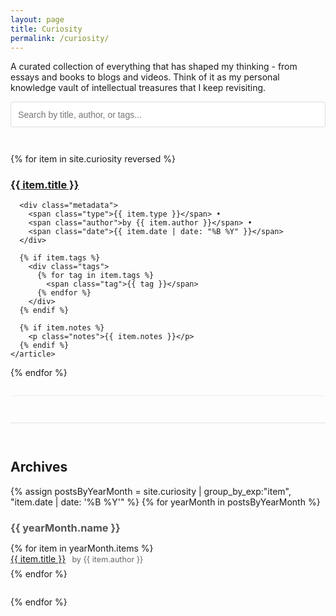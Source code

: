 ```yaml
---
layout: page
title: Curiosity
permalink: /curiosity/
---
```


A curated collection of everything that has shaped my thinking - from essays and books to blogs and videos. Think of it as my personal knowledge vault of intellectual treasures that I keep revisiting.

<!-- Search Box -->
<div class="search-container">
  <input 
    type="text" 
    id="searchInput" 
    placeholder="Search by title, author, or tags..."
    class="search-box"
  >
</div>

<!-- Main Content -->
<div class="reading-list">
  {% for item in site.curiosity reversed %}
    <article class="reading-item" data-title="{{ item.title | downcase }}" data-author="{{ item.author | downcase }}" data-tags="{{ item.tags | join: ' ' | downcase }}">
      <h3>
        <a href="{{ item.link }}" target="_blank">{{ item.title }}</a>
      </h3>

      <div class="metadata">
        <span class="type">{{ item.type }}</span> • 
        <span class="author">by {{ item.author }}</span> • 
        <span class="date">{{ item.date | date: "%B %Y" }}</span>
      </div>

      {% if item.tags %}
        <div class="tags">
          {% for tag in item.tags %}
            <span class="tag">{{ tag }}</span>
          {% endfor %}
        </div>
      {% endif %}

      {% if item.notes %}
        <p class="notes">{{ item.notes }}</p>
      {% endif %}
    </article>
  {% endfor %}
</div>

<!-- Archives Section -->
<div class="archives">
  <h2>Archives</h2>
  {% assign postsByYearMonth = site.curiosity | group_by_exp:"item", "item.date | date: '%B %Y'" %}
  {% for yearMonth in postsByYearMonth %}
    <div class="archive-group">
      <h3>{{ yearMonth.name }}</h3>
      <ul>
        {% for item in yearMonth.items %}
          <li>
            <a href="{{ item.link }}" target="_blank">{{ item.title }}</a>
            <span class="archive-author">by {{ item.author }}</span>
          </li>
        {% endfor %}
      </ul>
    </div>
  {% endfor %}
</div>

<style>
  .search-container {
    margin-bottom: 2em;
  }

  .search-box {
    width: 100%;
    padding: 0.8em;
    font-size: 1em;
    border: 1px solid #ddd;
    border-radius: 4px;
    margin-bottom: 1em;
  }

  .reading-item {
    margin-bottom: 2em;
    padding-bottom: 1em;
    border-bottom: 1px solid #eee;
  }

  .metadata {
    font-size: 0.9em;
    color: #666;
    margin: 0.5em 0;
  }

  .tags {
    margin: 0.5em 0;
  }

  .tag {
    background: #f0f0f0;
    padding: 0.2em 0.6em;
    border-radius: 3px;
    font-size: 0.8em;
    margin-right: 0.5em;
  }

  .notes {
    font-size: 0.9em;
    margin-top: 0.5em;
  }

  .archives {
    margin-top: 3em;
    padding-top: 2em;
    border-top: 2px solid #eee;
  }

  .archive-group {
    margin-bottom: 2em;
  }

  .archive-group h3 {
    color: #555;
    margin-bottom: 0.5em;
  }

  .archive-group ul {
    list-style: none;
    padding-left: 0;
  }

  .archive-group li {
    margin-bottom: 0.5em;
  }

  .archive-author {
    font-size: 0.9em;
    color: #666;
    margin-left: 0.5em;
  }
</style>

<script>
document.addEventListener('DOMContentLoaded', function() {
  const searchInput = document.getElementById('searchInput');
  const items = document.querySelectorAll('.reading-item');

  searchInput.addEventListener('input', function(e) {
    const searchTerm = e.target.value.toLowerCase();

    items.forEach(item => {
      const title = item.dataset.title;
      const author = item.dataset.author;
      const tags = item.dataset.tags;

      const shouldShow = 
        title.includes(searchTerm) || 
        author.includes(searchTerm) || 
        tags.includes(searchTerm);

      item.style.display = shouldShow ? 'block' : 'none';
    });
  });
});
</script>